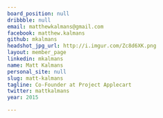 ```yaml
---
board_position: null
dribbble: null
email: matthewkalmans@gmail.com
facebook: matthew.kalmans
github: mkalmans
headshot_jpg_url: http://i.imgur.com/Zc8d6XK.png
layout: member_page
linkedin: mkalmans
name: Matt Kalmans
personal_site: null
slug: matt-kalmans
tagline: Co-Founder at Project Applecart
twitter: mattkalmans
year: 2015

---
```

